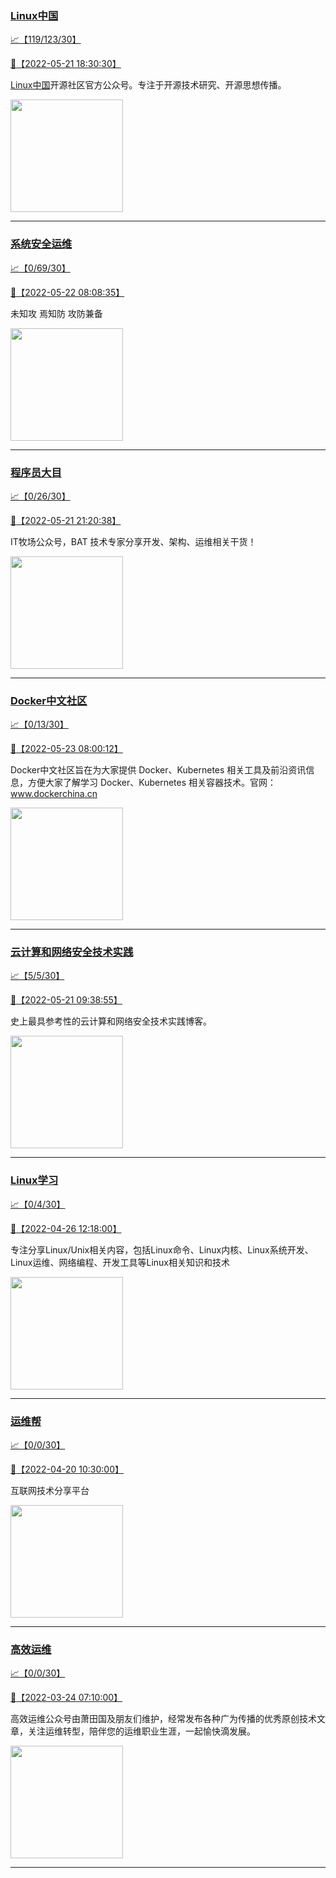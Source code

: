
### [Linux中国](http://wechat.doonsec.com/admin/wechat_echarts/?biz=MjM5NjQ4MjYwMQ==)

[:chart_with_upwards_trend:【119/123/30】](http://wechat.doonsec.com/wechat_echarts/?biz=MjM5NjQ4MjYwMQ==)

[:camera_flash:【2022-05-21 18:30:30】](https://mp.weixin.qq.com/s?__biz=MjM5NjQ4MjYwMQ==&mid=2664654052&idx=1&sn=7a62c8656328ea6631edb71778608f31&chksm=bdcf5fa28ab8d6b4a157e876239268c187dca3e6c37572f6fd650213331326e4074c775ab40c&scene=27&key=12703ed085009c6fd9a51d46905c1bcdbd6b874a615426e7883e1638602064fa1cae7f100aff9409d767f713dbaadae866d47571dc6557433b54f926b2f34c7c92cd466dbb22ba016294f7e908a94d3a803fa4b95e032bbff38a467011774b4f91283101b7c73413d09db97a9e59e01dfa8a895d7c8c46b01e944aaff0e919fc&ascene=0&uin=MTM1NzU2MDQ1OQ%3D%3D&devicetype=Windows+Server+2016+x64&version=6305002e&lang=zh_CN&exportkey=A6VXcTKAyVFaurpbNxD8doM%3D&acctmode=0&pass_ticket=nDZrCbVJzEN19v7O3jTjmzVPWmxH9zPoYj3eCBUDyjuNMRtD82lrGziIz1t3syiY&wx_header=0&fontgear=2)

[Linux中国](https://linux.cn/)开源社区官方公众号。专注于开源技术研究、开源思想传播。

<img align="top" width="180" src="http://open.weixin.qq.com/qr/code?username=gh_52ef55f8adfd" alt="" />

---


### [系统安全运维](http://wechat.doonsec.com/admin/wechat_echarts/?biz=Mzk0NjE0NDc5OQ==)

[:chart_with_upwards_trend:【0/69/30】](http://wechat.doonsec.com/wechat_echarts/?biz=Mzk0NjE0NDc5OQ==)

[:camera_flash:【2022-05-22 08:08:35】](https://mp.weixin.qq.com/s?__biz=Mzk0NjE0NDc5OQ==&mid=2247501140&idx=1&sn=7320c0531c52db8d327171d3bb80c1a9&chksm=c3081624f47f9f32becd3092cb816d8c1bac8111b5759868966bcffcb3c8f7d1ce51de1c410c&scene=27&key=e86646e798d06e74414fd84de50f0415108663ba43b71782123f01d18ae2119704a85362d1433c9216e641e627ae30f31c067eb281abf4124c2dcddaaa6c8ca6e7fbd8351099f03bbdb5d6889fc1ee4bacabb1518be7c6a3b086eb3b14fe5373265b3e6e459141599b6e8472bfc80353e22c954aa1833730a16db3aa38d3e632&ascene=0&uin=NTY2NTA4NjQ%3D&devicetype=Windows+Server+2016+x64&version=6305002e&lang=zh_CN&exportkey=A2DnfEz42klwHUP8tw5gk1E%3D&acctmode=0&pass_ticket=lMd8ch8hI4cLWZ55%2BNmVe%2FVY3RfFydUJ3ipGrpixVuBuix6OlZcebzII%2BKnCe%2F8v&wx_header=0&fontgear=2)

未知攻 焉知防 攻防兼备

<img align="top" width="180" src="http://open.weixin.qq.com/qr/code?username=gh_2c298b630170" alt="" />

---


### [程序员大目](http://wechat.doonsec.com/admin/wechat_echarts/?biz=MzI4ODQ3NjE2OA==)

[:chart_with_upwards_trend:【0/26/30】](http://wechat.doonsec.com/wechat_echarts/?biz=MzI4ODQ3NjE2OA==)

[:camera_flash:【2022-05-21 21:20:38】](https://mp.weixin.qq.com/s?__biz=MzI4ODQ3NjE2OA==&mid=2247499376&idx=1&sn=62edd2bf20c0e49f2f3845ab9b3647dd&chksm=ec3f6317db48ea019c80f936e3a51adfee47a4a8369d63f81c08aa26681e3ec07f09aed50523&scene=27&key=7587a6a30786f155a5f34f50c170e44178ab1b7a3411d55e07c562e674f0c4ca581b22ab24cd56e639b1ba543e41555415c3fff6b19f574123b3dbe6094e2bf22a2d86178d354fccb36f0fbf4c1eca7179ec591e52ad7445687fc10d4a86eec98101e6ca1477735bae2f1570da3f575dd7bab52d7bff5a54b8ad9939891e7794&ascene=0&uin=MTM1NzU2MDQ1OQ%3D%3D&devicetype=Windows+Server+2016+x64&version=6305002e&lang=zh_CN&exportkey=A8Xb4M%2Fxbn%2F3cpTPCaKV6eg%3D&acctmode=0&pass_ticket=nDZrCbVJzEN19v7O3jTjmzVPWmxH9zPoYj3eCBUDyjuNMRtD82lrGziIz1t3syiY&wx_header=0&fontgear=2)

IT牧场公众号，BAT 技术专家分享开发、架构、运维相关干货！

<img align="top" width="180" src="http://open.weixin.qq.com/qr/code?username=gh_e6849e368b5f" alt="" />

---


### [Docker中文社区](http://wechat.doonsec.com/admin/wechat_echarts/?biz=MzI1NzI5NDM4Mw==)

[:chart_with_upwards_trend:【0/13/30】](http://wechat.doonsec.com/wechat_echarts/?biz=MzI1NzI5NDM4Mw==)

[:camera_flash:【2022-05-23 08:00:12】](https://mp.weixin.qq.com/s?__biz=MzI1NzI5NDM4Mw==&mid=2247491191&idx=1&sn=ac8f250a858d6040889285b501fe7ca4&chksm=ea18f737dd6f7e215d69a2859657c1fc49a0ffb08b06d1a59a30fa389ebe48317f3a46697324&scene=126&sessionid=1653265705&key=714934fb29b2f5f15ff96eb715170666e24341a8d787f93f4230149406d8813de562abc15c991ecb18a45c23ca657d3060acbe1c77c7389c1d612490380cca5ee18f83d559b93af9dac5eb682bcdcae7fa536571fad3e0e3743b94268627ac30632c11349eacac519fdaa065de16536d6e93d760f94598f1ca73eb110d045e4b&ascene=1&uin=MTM1NzU2MDQ1OQ%3D%3D&devicetype=Windows+Server+2016+x64&version=6305002e&lang=zh_CN&session_us=gh_8620cb9f61a5&exportkey=AygDtL%2BbbQaW%2B2VHObwcvTE%3D&acctmode=0&pass_ticket=nDZrCbVJzEN19v7O3jTjmzVPWmxH9zPoYj3eCBUDyjuNMRtD82lrGziIz1t3syiY&wx_header=0&fontgear=2)

Docker中文社区旨在为大家提供 Docker、Kubernetes 相关工具及前沿资讯信息，方便大家了解学习 Docker、Kubernetes 相关容器技术。官网：www.dockerchina.cn

<img align="top" width="180" src="http://open.weixin.qq.com/qr/code?username=gh_8620cb9f61a5" alt="" />

---


### [云计算和网络安全技术实践](http://wechat.doonsec.com/admin/wechat_echarts/?biz=MzA3MjM5MDc2Nw==)

[:chart_with_upwards_trend:【5/5/30】](http://wechat.doonsec.com/wechat_echarts/?biz=MzA3MjM5MDc2Nw==)

[:camera_flash:【2022-05-21 09:38:55】](https://mp.weixin.qq.com/s?__biz=MzA3MjM5MDc2Nw==&mid=2650746849&idx=1&sn=f0120f851c7d30c11cb762fe11d917e6&chksm=87148ee1b06307f769f7681e74437d564886366d35312aefd70393b5a722ca159107677287d7&scene=27&key=759d9f534a881e35eb7d3bafca830fab512194edf28c81658eed176ed4c7a58897fa3f403043e731b3cdf9abb37eef4342f4203f17e4c0268d28f02b1d26f04f1bf699debc3b77c171e2503d211fa219446f76865839ecc3baf1099d38a048637ba86546a45523cdd42752bcd886e9bca2f583cb6b595928cc74db3baade3d8c&ascene=0&uin=MTM1NzU2MDQ1OQ%3D%3D&devicetype=Windows+Server+2016+x64&version=6305002e&lang=zh_CN&exportkey=A8RAsgwtLYQGVpO290BgN48%3D&acctmode=0&pass_ticket=nDZrCbVJzEN19v7O3jTjmzVPWmxH9zPoYj3eCBUDyjuNMRtD82lrGziIz1t3syiY&wx_header=0&fontgear=2)

史上最具参考性的云计算和网络安全技术实践博客。

<img align="top" width="180" src="http://open.weixin.qq.com/qr/code?username=gh_34d6b0cb5633" alt="" />

---


### [Linux学习](http://wechat.doonsec.com/admin/wechat_echarts/?biz=MzI4MDEwNzAzNg==)

[:chart_with_upwards_trend:【0/4/30】](http://wechat.doonsec.com/wechat_echarts/?biz=MzI4MDEwNzAzNg==)

[:camera_flash:【2022-04-26 12:18:00】](https://mp.weixin.qq.com/s?__biz=MzI4MDEwNzAzNg==&mid=2649456825&idx=1&sn=33d6c566ad1cd306d0616d076a326677&chksm=f3a2a1cac4d528dcbb39e8ebe425eac2b64013a7dc1def3470e3a87b5cd0c8777f54fd96d02e&scene=27&key=7587a6a30786f15509afeebccb4eb5f65cd084708cc4ee6b411403d5ad24811377c7209c327015dc1795128f5bd77d54f1b1d0e152e1bd23b0366c40b7e821ea19d1f46edf6642f5161716839158517ac06e20b5df6801aae4209f9cafca5e052e9ed2c71d65c9deb38eb3fcc5ba82980eada007cad113479674023d04365cf7&ascene=0&uin=MTM1NzU2MDQ1OQ%3D%3D&devicetype=Windows+Server+2016+x64&version=6305002e&lang=zh_CN&exportkey=A0qGwVIJVt%2BsqIMjMy1Olng%3D&acctmode=0&pass_ticket=D9t3mf7oXHjY8qg%2BQEQO0Bv9BJhhbGYOWhqaTktb7pKzLOvzchOf0VBdymQWrgnw&wx_header=0&fontgear=2)

专注分享Linux/Unix相关内容，包括Linux命令、Linux内核、Linux系统开发、Linux运维、网络编程、开发工具等Linux相关知识和技术

<img align="top" width="180" src="http://open.weixin.qq.com/qr/code?username=gh_cb990d3ccd5f" alt="" />

---


### [运维帮](http://wechat.doonsec.com/admin/wechat_echarts/?biz=MzA3MzYwNjQ3NA==)

[:chart_with_upwards_trend:【0/0/30】](http://wechat.doonsec.com/wechat_echarts/?biz=MzA3MzYwNjQ3NA==)

[:camera_flash:【2022-04-20 10:30:00】](https://mp.weixin.qq.com/s?__biz=MzA3MzYwNjQ3NA==&mid=2651300989&idx=1&sn=faa084d99f80b4a8cee622e54709b81d&chksm=84ff7058b388f94e94174fef73f1ed658e210b1429d83c95f50e949b9ed1d10f0a919cbd12ed&scene=27&key=7452712d583e9f062a36b209514c8db344ab9eb1f2b74d975ee66103156b9b97d4e9635c713e77b0e9e40d39be41546d8b0c0156de5e43926031d4e0bce18f143eb4582332741330dee255dcb35eb60ba2acf11d1748dd3b1463587bcce30c57874e3988cdf40f2c61bdba315d8ac3c083f0e9cb3d9eddb1672320014426bffc&ascene=0&uin=NTY2NTA4NjQ%3D&devicetype=Windows+Server+2016+x64&version=6305002e&lang=zh_CN&exportkey=Ax0%2BtgKF4O%2FVgivsuJ96fEM%3D&acctmode=0&pass_ticket=IHaUH4ZOIfSwtVivBDtEbHTTE8SSIK%2FRhi9YYt9EvONNv5xF7bAeJSDMGeLjurIo&wx_header=0&fontgear=2)

互联网技术分享平台

<img align="top" width="180" src="http://open.weixin.qq.com/qr/code?username=gh_445a39329cd8" alt="" />

---


### [高效运维](http://wechat.doonsec.com/admin/wechat_echarts/?biz=MzA4Nzg5Nzc5OA==)

[:chart_with_upwards_trend:【0/0/30】](http://wechat.doonsec.com/wechat_echarts/?biz=MzA4Nzg5Nzc5OA==)

[:camera_flash:【2022-03-24 07:10:00】](https://mp.weixin.qq.com/s?__biz=MzA4Nzg5Nzc5OA==&mid=2651710761&idx=1&sn=69a95380544a67d4cba59919996e5802&chksm=8bcb2680bcbcaf96ad7cbda1ca595221da032191abeee0c48af7cf9225bb376192de35f08dec&scene=126&sessionid=1648082338&key=b2b48fc0ff7af55f3470df22ef692fb345f0fedea88cf702a173ac4b8dece2ab5dba6dc35940a88bcf75ee6e692a071ad4616d45f7c300d798c37c8a6713c767a72b7d669a4f598cefeebcbf9410a1f2b8ee6de8d56837fc76f37c9f0a7049d3351db65c4316e0c0054007d18ee376e6d8a93029e64ce0cab5217b2b07673fe9&ascene=1&uin=MjM2NjMzNTUwNA%3D%3D&devicetype=Windows+Server+2016+x64&version=6305002e&lang=zh_CN&exportkey=ATNHhJ9BEPU)

高效运维公众号由萧田国及朋友们维护，经常发布各种广为传播的优秀原创技术文章，关注运维转型，陪伴您的运维职业生涯，一起愉快滴发展。

<img align="top" width="180" src="http://open.weixin.qq.com/qr/code?username=gh_0fdeda7cb50a" alt="" />

---


